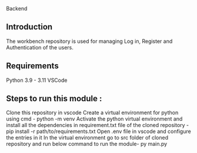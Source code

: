 Backend

## Introduction
The workbench repository is used for managing Log in, Register and Authentication of the users.
## Requirements
Python 3.9 - 3.11
VSCode

## Steps to run this module :
Clone this repository in vscode
Create a virtual environment for python using cmd - python -m venv <env-name>
Activate the python virtual environment and install all the dependencies in requirement.txt file of the cloned repository - pip install -r path/to/requirements.txt
Open .env file in vscode and configure the entries in it
In the virtual environment go to src folder of cloned repository and run below command to run the module- py main.py